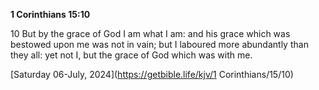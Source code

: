 **1 Corinthians 15:10**

10 But by the grace of God I am what I am: and his grace which was bestowed upon me was not in vain; but I laboured more abundantly than they all: yet not I, but the grace of God which was with me.

[Saturday 06-July, 2024](https://getbible.life/kjv/1 Corinthians/15/10)
